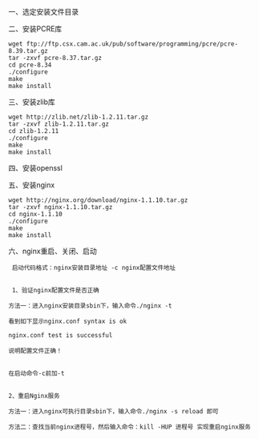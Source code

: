 
一、选定安装文件目录

二、安装PCRE库

    wget ftp://ftp.csx.cam.ac.uk/pub/software/programming/pcre/pcre-8.39.tar.gz 
    tar -zxvf pcre-8.37.tar.gz
    cd pcre-8.34
    ./configure
    make
    make install
    
三、安装zlib库

    wget http://zlib.net/zlib-1.2.11.tar.gz
    tar -zxvf zlib-1.2.11.tar.gz
    cd zlib-1.2.11
    ./configure
    make
    make install
    
 
 四、安装openssl
 
 
 五、安装nginx
 
    wget http://nginx.org/download/nginx-1.1.10.tar.gz
    tar -zxvf nginx-1.1.10.tar.gz
    cd nginx-1.1.10
    ./configure
    make
    make install
    
    
六、nginx重启、关闭、启动
   
     启动代码格式：nginx安装目录地址 -c nginx配置文件地址
     
     
     1、验证nginx配置文件是否正确

    方法一：进入nginx安装目录sbin下，输入命令./nginx -t

    看到如下显示nginx.conf syntax is ok

    nginx.conf test is successful

    说明配置文件正确！
    
    
    在启动命令-c前加-t
    
    
    2、重启Nginx服务

    方法一：进入nginx可执行目录sbin下，输入命令./nginx -s reload 即可
    
    方法二：查找当前nginx进程号，然后输入命令：kill -HUP 进程号 实现重启nginx服务
